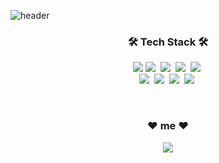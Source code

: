 ![header](https://capsule-render.vercel.app/api?type=soft&color=auto&height=80&section=header&text=YeeWonJung&fontSize=50&animation=twinkling)

<h3 align="center">🛠 Tech Stack 🛠</h3>

<p align="center">
  <img src="https://img.shields.io/badge/HTML-E34F26?style=flat-square&logo=HTML5&logoColor=white"/>
  <img src="https://img.shields.io/badge/css-1572B6?style=flat-square&logo=css3&logoColor=white"/></a>&nbsp 
  <img src="https://img.shields.io/badge/Javascript-ffb13b?style=flat-square&logo=javascript&logoColor=white"/></a>&nbsp 
  <img src="https://img.shields.io/badge/Typescript-3178c6?style=flat-square&logo=Typescript&logoColor=white" /></a>&nbsp
  <img src="https://img.shields.io/badge/React-61dafb?style=flat-square&logo=React&logoColor=white"/></a>&nbsp
  <br>
  <img src="https://img.shields.io/badge/Python-3766AB?style=flat-square&logo=Python&logoColor=white"/></a>&nbsp 
  <img src="https://img.shields.io/badge/SpringBoot-6DB33F?style=flat-square&logo=Spring&logoColor=white"/></a>&nbsp 
  <img src="https://img.shields.io/badge/Django-092E20?style=flat-square&logo=Django&logoColor=white"/></a>&nbsp 
  <img src="https://img.shields.io/badge/Mysql-E6B91E?style=flat-square&logo=MySql&logoColor=white"/></a>&nbsp  
</p>

<br>
<h3 align="center"> ❤️ me ❤️ </h3>
<p align="center">
<!--   <a href="https://www.notion.so/yeewon/Yeewon-Jung-4ae93f77b2a74aa0a29ed38df9aa1885"><img src="https://img.shields.io/badge/Tech%20Blog-11B48A?style=flat-square&logo=Vimeo&logoColor=white&link=https://velog.io/@woo0_hooo"/></a>&nbsp -->
<!--   <a href="https://www.instagram.com/j_yee1/"><img src="https://img.shields.io/badge/Instagram-E4405F?style=flat-square&logo=Instagram&logoColor=white&link=https://www.instagram.com/woo0_hooo/"/></a>&nbsp -->
  <a href="mailto:yes3427@gmail.com"><img src="https://img.shields.io/badge/Gmail-d14836?style=flat-square&logo=Gmail&logoColor=white&link=yes3427@gmail.com"/></a>
</p>

<br>
<!-- <p align="center">
  <a href="https://hits.seeyoufarm.com"><img src="https://hits.seeyoufarm.com/api/count/incr/badge.svg?url=https%3A%2F%2Fgithub.com%2FYeewon&count_bg=%233766AB&title_bg=%23555555&icon=&icon_color=%23E7E7E7&title=hits&edge_flat=false"/></a>
</p>
<br>
 -->
</p>
